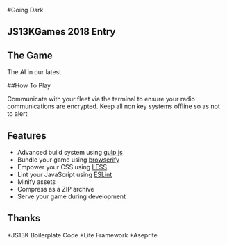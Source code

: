 #Going Dark
## JS13KGames 2018 Entry

## The Game

The AI in our latest 

##How To Play

Communicate with your fleet via the terminal to ensure your radio communications are encrypted.
Keep all non key systems offline so as not to alert 

## Features

* Advanced build system using [gulp.js](http://gulpjs.com/)
* Bundle your game using [browserify](http://browserify.org/)
* Empower your CSS using [LESS](http://lesscss.org/)
* Lint your JavaScript using [ESLint](http://eslint.org/) 
* Minify assets
* Compress as a ZIP archive
* Serve your game during development

## Thanks

*JS13K Boilerplate Code
*Lite Framework
*Aseprite